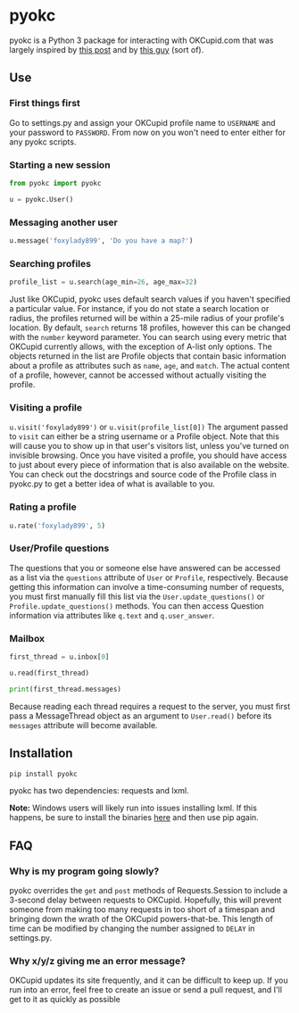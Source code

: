 <h1>pyokc</h1>

pyokc is a Python 3 package for interacting with OKCupid.com that
was largely inspired by 
<a href="http://davidshimel.com/reverse-engineering-okcupid/">this post</a>
and by 
<a href="http://www.wired.com/wiredscience/2014/01/how-to-hack-okcupid/">this guy</a>
(sort of).

<h2>Use</h2>

<h3>First things first</h3>

Go to settings.py and assign your OKCupid profile name to `USERNAME` and your password
to `PASSWORD`. From now on you won't need to enter either for any pyokc scripts.

<h3>Starting a new session</h3>

```python
from pyokc import pyokc

u = pyokc.User()
```

<h3>Messaging another user</h3>

```python
u.message('foxylady899', 'Do you have a map?')
```

<h3>Searching profiles</h3>

```python
profile_list = u.search(age_min=26, age_max=32)
```

Just like OKCupid, pyokc uses default search values if you haven't specified a
particular value. For instance, if you do not state a search location or
radius, the profiles returned will be within a 25-mile radius of your profile's
location. By default, `search` returns 18 profiles, however this can be changed
with the `number` keyword parameter. You can search using every metric that
OKCupid currently allows, with the exception of A-list only options. The
objects returned in the list are Profile objects that contain basic information
about a profile as attributes such as `name`, `age`, and `match`. The actual
content of a profile, however, cannot be accessed without actually visiting the
profile.

<h3>Visiting a profile</h3>

`u.visit('foxylady899')` or `u.visit(profile_list[0])`
The argument passed to `visit` can either be a string username or a Profile
object. Note that this will cause you to show up in that user's visitors list,
unless you've turned on invisible browsing. Once you have visited a profile, you
should have access to just about every piece of information that is also
available on the website. You can check out the docstrings and source code of
the Profile class in pyokc.py to get a better idea of what is available to you.

<h3>Rating a profile</h3>

```python
u.rate('foxylady899', 5)
```

<h3>User/Profile questions</h3>

The questions that you or someone else have answered can be accessed as a
list via the `questions` attribute of `User` or `Profile`, respectively.
Because getting this information can involve a time-consuming number of
requests, you must first manually fill this list via the
`User.update_questions()` or `Profile.update_questions()` methods. You
can then access Question information via attributes like `q.text` and
`q.user_answer`.

<h3>Mailbox</h3>

```python
first_thread = u.inbox[0]

u.read(first_thread)

print(first_thread.messages)
```

Because reading each thread requires a request to the server, you must
first pass a MessageThread object as an argument to `User.read()` before
its `messages` attribute will become available.

<h2>Installation</h2>

```bash
pip install pyokc
```

pyokc has two dependencies: requests and lxml.

<b>Note:</b> Windows users will likely run into issues installing lxml. If
this happens, be sure to install the binaries
<a href="http://www.lfd.uci.edu/~gohlke/pythonlibs/#lxml">here</a> and then use
pip again.

<h2>FAQ</h2>

<h3>Why is my program going slowly?</h3>

pyokc overrides the `get` and `post` methods of Requests.Session to include a
3-second delay between requests to OKCupid. Hopefully, this will prevent
someone from making too many requests in too short of a timespan and bringing
down the wrath of the OKCupid powers-that-be. This length of time can be
modified by changing the number assigned to `DELAY` in settings.py.

<h3>Why x/y/z giving me an error message?</h3>

OKCupid updates its site frequently, and it can be difficult to keep up. If you run into an error, feel free to create an issue or send a pull request, and I'll get to it as quickly as possible
